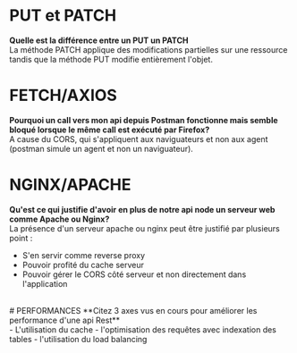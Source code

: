 # PUT et PATCH
**Quelle est la différence entre un PUT un PATCH**
<br>
La méthode PATCH applique des modifications partielles sur une ressource tandis que la méthode PUT modifie entièrement l'objet.
<br>
# FETCH/AXIOS
**Pourquoi un call vers mon api depuis Postman fonctionne mais semble bloqué lorsque le même call est exécuté par Firefox?**
<br>
A cause du CORS, qui s'appliquent aux naviguateurs et non aux agent (postman simule un agent et non un naviguateur).
# NGINX/APACHE
**Qu'est ce qui justifie d'avoir en plus de notre api node un serveur web comme Apache ou Nginx?**
<br>
La présence d'un serveur apache ou nginx peut être justifié par plusieurs point :
- S'en servir comme reverse proxy
- Pouvoir profité du cache serveur
- Pouvoir gérer le CORS côté serveur et non directement dans l'application
<br>
# PERFORMANCES
**Citez 3 axes vus en cours pour améliorer les performance d'une api Rest**
<br>
- L'utilisation du cache
- l'optimisation des requêtes avec indexation des tables
- l'utilisation du load balancing 
